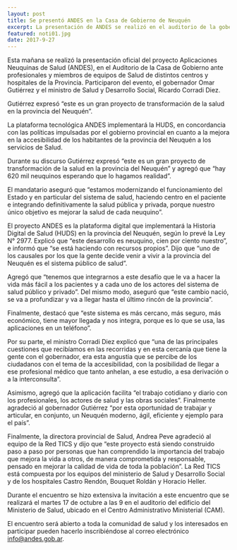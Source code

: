 ```yaml
---
layout: post
title: Se presentó ANDES en la Casa de Gobierno de Neuquén
excerpt: La presentación de ANDES se realizó en el auditorio de la gobernación ante miembros de los equipos de salud y autoridades provinciales.
featured: noti01.jpg
date: 2017-9-27
---
```


Esta mañana se realizó la presentación oficial del proyecto Aplicaciones Neuquinas de Salud (ANDES), en el Auditorio de la Casa de Gobierno ante profesionales y miembros de equipos de Salud de distintos centros y hospitales de la Provincia. Participaron del evento, el gobernador Omar Gutiérrez y el ministro de Salud y Desarrollo Social, Ricardo Corradi Diez.

Gutiérrez expresó “este es un gran proyecto de transformación de la salud en la provincia del Neuquén”.

La plataforma tecnológica ANDES implementará la HUDS, en concordancia con las políticas impulsadas por el gobierno provincial en cuanto a la mejora en la accesibilidad de los habitantes de la provincia del Neuquén a los servicios de Salud.

Durante su discurso Gutiérrez expresó “este es un gran proyecto de transformación de la salud en la provincia del Neuquén” y agregó que “hay 620 mil neuquinos esperando que lo hagamos realidad”.

El mandatario aseguró que “estamos modernizando el funcionamiento del Estado y en particular del sistema de salud, haciendo centro en el paciente e integrando definitivamente la salud pública y privada, porque nuestro único objetivo es mejorar la salud de cada neuquino”.

El proyecto ANDES es la plataforma digital que implementará la Historia Digital de Salud (HUDS) en la provincia del Neuquén, según lo prevé la Ley N° 2977.
Explicó que “este desarrollo es neuquino, cien por ciento nuestro”, e informó que “se está haciendo con recursos propios”. Dijo que “uno de los causales por los que la gente decide venir a vivir a la provincia del Neuquén es el sistema público de salud”.

Agregó que “tenemos que integrarnos a este desafío que le va a hacer la vida más fácil a los pacientes y a cada uno de los actores del sistema de salud público y privado”. Del mismo modo, aseguró que “este cambio nació, se va a profundizar y va a llegar hasta el último rincón de la provincia”.

Finalmente, destacó que “este sistema es más cercano, más seguro, más económico, tiene mayor llegada y nos integra, porque es lo que se usa, las aplicaciones en un teléfono”.

Por su parte, el ministro Corradi Diez explicó que “una de las principales cuestiones que recibíamos en las recorridas y en esta cercanía que tiene la gente con el gobernador, era esta angustia que se percibe de los ciudadanos con el tema de la accesibilidad, con la posibilidad de llegar a ese profesional médico que tanto anhelan, a ese estudio, a esa derivación o a la interconsulta”.

Asimismo, agregó que la aplicación facilita “el trabajo cotidiano y diario con los profesionales, los actores de salud y las obras sociales”. Finalmente agradeció al gobernador Gutiérrez “por esta oportunidad de trabajar y articular, en conjunto, un Neuquén moderno, ágil, eficiente y ejemplo para el país”.

Finalmente, la directora provincial de Salud, Andrea Peve agradeció al equipo de la Red TICS y dijo que “este proyecto está siendo construido paso a paso por personas que han comprendido la importancia del trabajo que mejora la vida a otros, de manera comprometida y responsable, pensado en mejorar la calidad de vida de toda la población”. La Red TICS está compuesta por los equipos del ministerio de Salud y Desarrollo Social y de los hospitales Castro Rendón, Bouquet Roldán y Horacio Heller.

Durante el encuentro se hizo extensiva la invitación a este encuentro que se realizará el martes 17 de octubre a las 9 en el auditorio del edificio del Ministerio de Salud, ubicado en el Centro Administrativo Ministerial (CAM).

El encuentro será abierto a toda la comunidad de salud y los interesados en participar pueden hacerlo inscribiéndose al correo electrónico <a href="mailto: info@andes.gob.ar">info@andes.gob.ar</a>.